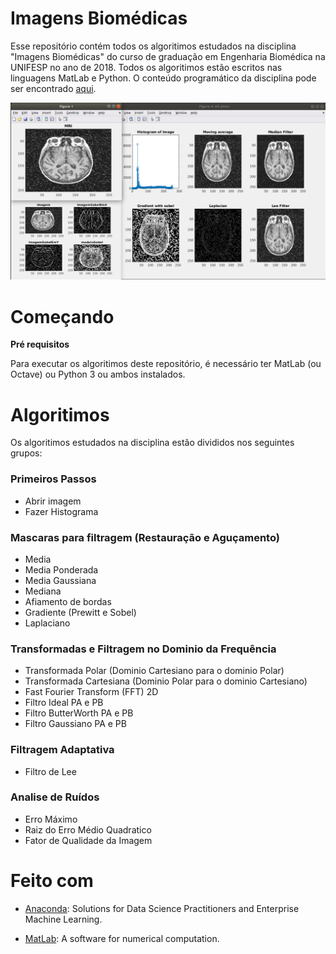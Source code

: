 # Imagens Biomédicas
Esse repositório contém todos os algoritimos estudados na disciplina "Imagens Biomédicas" do curso de graduação em Engenharia Biomédica na UNIFESP no ano de 2018. Todos os algoritimos estão escritos nas linguagens MatLab e Python. O conteúdo programático da disciplina pode ser encontrado [aqui](https://unifesp.br/campus/sjc/images/sjc/Secretaria_de_Graduação/UCs_Vigentes/I/Imagens_Biomédicas.pdf).

![](Screenshot.png)

# Começando

**Pré requisitos**

Para executar os algoritimos deste repositório, é necessário ter MatLab (ou Octave) ou Python 3 ou ambos instalados.

# Algoritimos
Os algoritimos estudados na disciplina estão divididos nos seguintes grupos:

### Primeiros Passos
- Abrir imagem
- Fazer Histograma

### Mascaras para filtragem (Restauração e Aguçamento)
- Media
- Media Ponderada
- Media Gaussiana
- Mediana
- Afiamento de bordas
- Gradiente (Prewitt e Sobel)
- Laplaciano

### Transformadas e Filtragem no Dominio da Frequência
- Transformada Polar (Dominio Cartesiano para o dominio Polar)
- Transformada Cartesiana (Dominio Polar para o dominio Cartesiano)
- Fast Fourier Transform (FFT) 2D
- Filtro Ideal PA e PB
- Filtro ButterWorth PA e PB
- Filtro Gaussiano PA e PB

### Filtragem Adaptativa
- Filtro de Lee

### Analise de Ruídos
- Erro Máximo
- Raiz do Erro Médio Quadratico
- Fator de Qualidade da Imagem


# Feito com
- [Anaconda](https://www.anaconda.com): Solutions for Data Science Practitioners and Enterprise Machine Learning.

- [MatLab](https://www.mathworks.com): A software for numerical computation.
